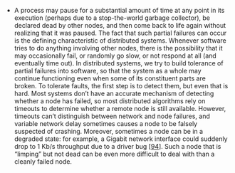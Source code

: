 *  A process may pause for a substantial amount of time at any point in its execution (perhaps due to
a stop-the-world garbage collector), be declared dead by other nodes, and then come back to life
again without realizing that it was paused. 
The fact that such partial failures can occur is the defining characteristic of distributed
systems. Whenever software tries to do anything involving other nodes, there is the possibility that
it may occasionally fail, or randomly go slow, or not respond at all (and eventually time out). In
distributed systems, we try to build tolerance of partial failures into software, so that the system
as a whole may continue functioning even when some of its constituent parts are broken. 
To tolerate faults, the first step is to detect them, but even that is hard. Most systems
don’t have an accurate mechanism of detecting whether a node has failed, so most distributed
algorithms rely on timeouts to determine whether a remote node is still available. However, timeouts
can’t distinguish between network and node failures, and variable network delay sometimes causes a
node to be falsely suspected of crashing. Moreover, sometimes a node can be in a degraded state: for
example, a Gigabit network interface could suddenly drop to 1 Kb/s throughput due to a driver
bug [[94](ch08.html#Do2013hc)].
Such a node that is “limping” but not dead can be even more difficult to deal with than a
cleanly failed node.